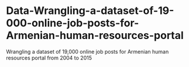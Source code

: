 # Data-Wrangling-a-dataset-of-19-000-online-job-posts-for-Armenian-human-resources-portal
Wrangling a dataset of 19,000 online job posts for Armenian human resources portal from 2004 to 2015
